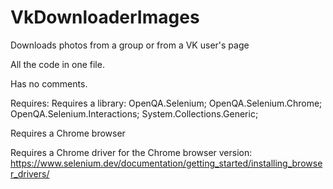 # VkDownloaderImages
Downloads photos from a group or from a VK user's page

All the code in one file.

Has no comments.

Requires:
  Requires a library:
        OpenQA.Selenium;
        OpenQA.Selenium.Chrome;
        OpenQA.Selenium.Interactions;
        System.Collections.Generic;

  Requires a Chrome browser
  
  Requires a Chrome driver for the Chrome browser version:
      https://www.selenium.dev/documentation/getting_started/installing_browser_drivers/
      
      

